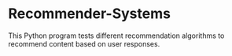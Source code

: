 # Recommender-Systems  
This Python program tests different recommendation algorithms to recommend content based on user responses.
